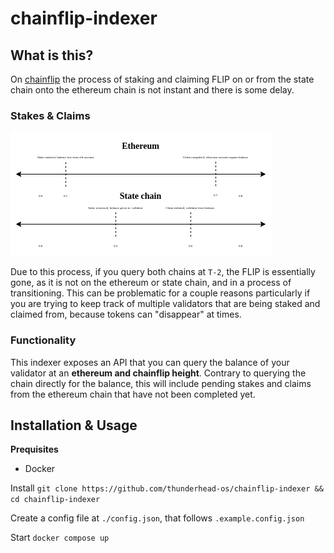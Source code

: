 # chainflip-indexer

## What is this?

On [chainflip](https://chainflip.io) the process of staking and claiming FLIP on or from the state chain onto the ethereum chain is not instant and there is some delay. 

### Stakes & Claims

![stake and claim timeline image](./timelines.png)

Due to this process, if you query both chains at `T-2`, the FLIP is essentially gone, as it is not on the ethereum or state chain, and in a process of transitioning. This can be problematic for a couple reasons particularly if you are trying to keep track of multiple validators that are being staked and claimed from, because tokens can "disappear" at times.

### Functionality

This indexer exposes an API that you can query the balance of your validator at an **ethereum and chainflip height**. Contrary to querying the chain directly for the balance, this will include pending stakes and claims from the ethereum chain that have not been completed yet.

## Installation & Usage

**Prequisites**
- Docker

Install
`git clone https://github.com/thunderhead-os/chainflip-indexer && cd chainflip-indexer`

Create a config file at `./config.json`, that follows `.example.config.json`

Start
`docker compose up`

